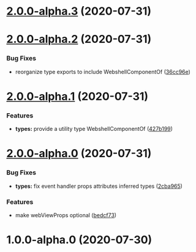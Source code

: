 # [2.0.0-alpha.3](http://jsamr/react-native-webshell/compare/2.0.0-alpha.2...2.0.0-alpha.3) (2020-07-31)

# [2.0.0-alpha.2](http://jsamr/react-native-webshell/compare/2.0.0-alpha.1...2.0.0-alpha.2) (2020-07-31)


### Bug Fixes

* reorganize type exports to include WebshellComponentOf ([36cc96e](http://jsamr/react-native-webshell/commits/36cc96ebaaafa8bb321bdfd05d27cd94e61fa81c))

# [2.0.0-alpha.1](http://jsamr/react-native-webshell/compare/2.0.0-alpha.0...2.0.0-alpha.1) (2020-07-31)


### Features

* **types:** provide a utility type WebshellComponentOf ([427b199](http://jsamr/react-native-webshell/commits/427b199047227ade673bc48464e76aaad7e6f4c5))

# [2.0.0-alpha.0](http://jsamr/react-native-webshell/compare/1.0.0-alpha.0...2.0.0-alpha.0) (2020-07-31)


### Bug Fixes

* **types:** fix event handler props attributes inferred types ([2cba965](http://jsamr/react-native-webshell/commits/2cba965d7c86ff8a166e6b695df44ccdad54bf66))


### Features

* make webViewProps optional ([bedcf73](http://jsamr/react-native-webshell/commits/bedcf73d554323a14b40fd4ee76edd7d0a3bbab4))

# 1.0.0-alpha.0 (2020-07-30)


